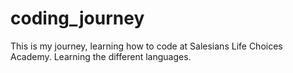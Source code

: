 # coding_journey
This is my journey, learning how to code at Salesians Life Choices Academy. Learning the different languages.
